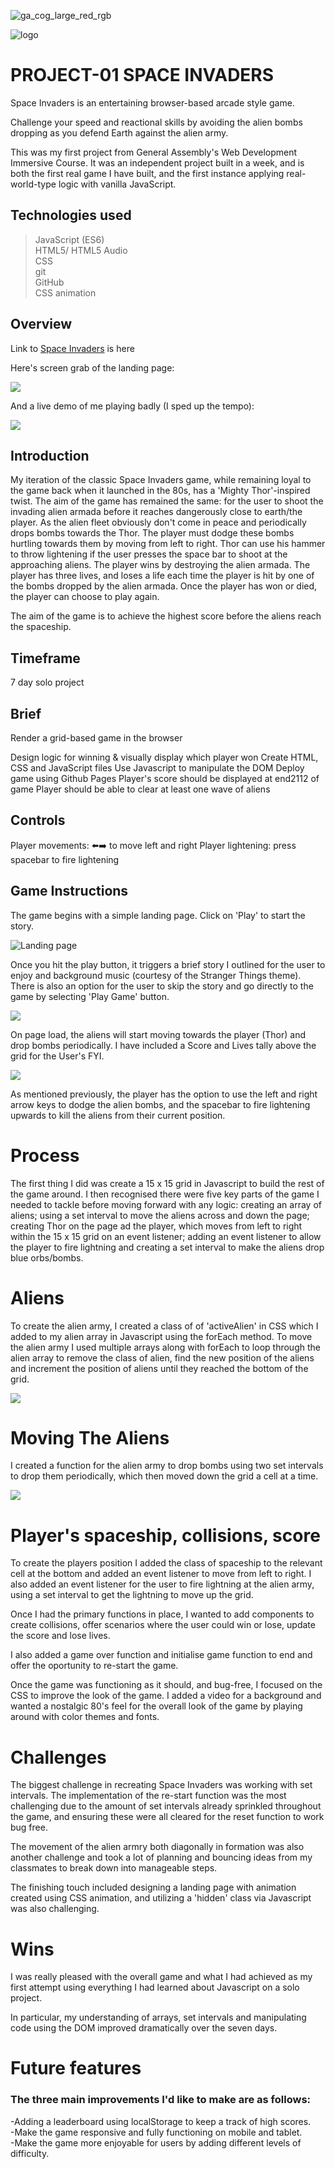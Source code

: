 
![ga_cog_large_red_rgb](https://cloud.githubusercontent.com/assets/40461/8183776/469f976e-1432-11e5-8199-6ac91363302b.png)

<img src='https://i.imgur.com/PY5QBmk.png' alt='logo'> 

<h1>PROJECT-01 SPACE INVADERS</h1>

Space Invaders is an entertaining browser-based arcade style game. 

Challenge your speed and reactional skills by avoiding the alien bombs dropping as you defend Earth against the alien army. 

This was my first project from General Assembly's Web Development Immersive Course. 
It was an independent project built in a week, and is both the first real game I have built, and the first instance applying real-world-type logic with vanilla JavaScript.


<h2>Technologies used</h2>

> JavaScript (ES6) <br>
> HTML5/ HTML5 Audio <br>
> CSS <br>
> git <br>
> GitHub <br>
> CSS animation <br>

<h2>Overview</h2>

<p>Link to <a href="https://soniacweb.github.io/Project-01/">Space Invaders</a> is here<p>

Here's screen grab of the landing page:

![](https://github.com/soniacweb/Project-01/blob/master/Space%20Invaders%20landing%20page%20giph.gif)

And a live demo of me playing badly (I sped up the tempo):

![](https://github.com/soniacweb/Project-01/blob/master/Space%20Invaders-%20Game%20in%20play%20gif.gif)

<h2>Introduction</h2>

My iteration of the classic Space Invaders game, while remaining loyal to the game back when it launched in the 80s, has a 'Mighty Thor'-inspired twist. 
The aim of the game has remained the same: for the user to shoot the invading alien armada before it reaches dangerously close to earth/the player.
As the alien fleet obviously don't come in peace and periodically drops bombs towards the Thor. 
The player must dodge these bombs hurtling towards them by moving from left to right. 
Thor can use his hammer to throw lightening if the user presses the space bar to shoot at the approaching aliens. 
The player wins by destroying the alien armada. The player has three lives, and loses a life each time the player is hit by one of the bombs dropped by the alien armada. 
Once the player has won or died, the player can choose to play again.

The aim of the game is to achieve the highest score before the aliens reach the spaceship.

<h2>Timeframe</h2>

7 day solo project

<h2>Brief</h2>

Render a grid-based game in the browser

Design logic for winning & visually display which player won
Create HTML, CSS and JavaScript files
Use Javascript to manipulate the DOM
Deploy game using Github Pages
Player's score should be displayed at end2112 of game
Player should be able to clear at least one wave of aliens

<h2>Controls</h2>


Player movements: ⬅️➡️ to move left and right
Player lightening: press spacebar to fire lightening


<h2>Game Instructions</h2>

The game begins with a simple landing page. Click on 'Play' to start the story.

![Landing page](https://github.com/soniacweb/Project-01/blob/master/Landing%20page.png)

Once you hit the play button, it triggers a brief story I outlined for the user to enjoy and background music (courtesy of the Stranger Things theme). There is also an option for the user to skip the story and go directly to the game by selecting 'Play Game' button.

![](https://github.com/soniacweb/Project-01/blob/master/Story%20page.png)

On page load, the aliens will start moving towards the player (Thor) and drop bombs periodically. I have included a Score and Lives tally above the grid for the User's FYI.

![](https://github.com/soniacweb/Project-01/blob/master/Game%20in%20play.png)

As mentioned previously, the player has the option to use the left and right arrow keys to dodge the alien bombs, and the spacebar to fire lightening upwards to kill the aliens from their current position.

<h1>Process</h1>

The first thing I did was create a 15 x 15 grid in Javascript to build the rest of the game around. I then recognised there were five key parts of the game I needed to tackle before moving forward with any logic: creating an array of aliens; using a set interval to move the aliens across and down the page; creating Thor on the page ad the player, which moves from left to right within the 15 x 15 grid on an event listener; adding an event listener to allow the player to fire lightning and creating a set interval to make the aliens drop blue orbs/bombs.

<h1>Aliens</h1>

To create the alien army, I created a class of of 'activeAlien' in CSS which I added to my alien array in Javascript using the forEach method. To move the alien army I used multiple arrays along with forEach to loop through the alien array to remove the class of alien, find the new position of the aliens and increment the position of aliens until they reached the bottom of the grid.

 ![](https://github.com/soniacweb/Project-01/blob/master/CreateAlien.png)
 
<h1>Moving The Aliens</h1>

I created a function for the alien army to drop bombs using two set intervals to drop them periodically, which then moved down the grid a cell at a time.

 ![](https://github.com/soniacweb/Project-01/blob/master/Move%20Aliens.png)
 
<h1> Player's spaceship, collisions, score </h1>

To create the players position I added the class of spaceship to the relevant cell at the bottom and added an event listener to move from left to right. I also added an event listener for the user to fire lightning at the alien army, using a set interval to get the lightning to move up the grid.

Once I had the primary functions in place, I wanted to add components to create collisions, offer scenarios where the user could win or lose, update the score and lose lives.

I also added a game over function and initialise game function to end and offer the oportunity to re-start the game.

Once the game was functioning as it should, and bug-free, I focused on the CSS to improve the look of the game. I added a video for a background and wanted a nostalgic 80's feel for the overall look of the game by playing around with color themes and fonts.


<h1>Challenges</h1>
The biggest challenge in recreating Space Invaders was working with set intervals. The implementation of the re-start function was the most challenging due to the amount of set intervals already sprinkled throughout the game, and ensuring these were all cleared for the reset function to work bug free.

The movement of the alien armry both diagonally in formation was also another challenge and took a lot of planning and bouncing ideas from my classmates to break down into manageable steps.

The finishing touch included designing a landing page with animation created using CSS animation, and utilizing a 'hidden' class via Javascript was also challenging. 


<h1> Wins</h1>
I was really pleased with the overall game and what I had achieved as my first attempt using everything I had learned about Javascript on a solo project. 

In particular, my understanding of arrays, set intervals and manipulating code using the DOM improved dramatically over the seven days.

<h1>Future features</h1>
<h3>The three main improvements I'd like to make are as follows:</h3>

-Adding a leaderboard using localStorage to keep a track of high scores.<br>
-Make the game responsive and fully functioning on mobile and tablet.<br>
-Make the game more enjoyable for users by adding different levels of difficulty. <br>
